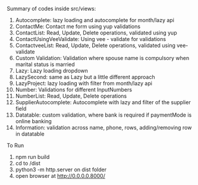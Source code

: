 Summary of codes inside src/views:
1. Autocomplete: lazy loading and autocomplete for month/lazy api
2. ContactMe: Contact me form using yup validations
3. ContactList: Read, Update, Delete operations, validated using yup
4. ContactUsingVeeValidate: Using vee - validate for validations
5. ContactveeList: Read, Update, Delete operations, validated using vee-validate
6. Custom Validation: Validation where spouse name is compulsory when marital status is married
7. Lazy: Lazy loading dropdown
8. LazySecond: same as Lazy but a little different approach
9. LazyProject: lazy loading with filter from month/lazy api
10. Number: Validations for different InputNumbers
11. NumberList: Read, Update, Delete operations
12. SupplierAutocomplete: Autocomplete with lazy and filter of the supplier field
13. Datatable: custom validation, where bank is required if paymentMode is online banking
14. Information: validation across name, phone, rows, adding/removing row in datatable



To Run
1. npm run build
2. cd to /dist
3. python3 -m http.server on dist folder
4. open browser at http://0.0.0.0.8000/
